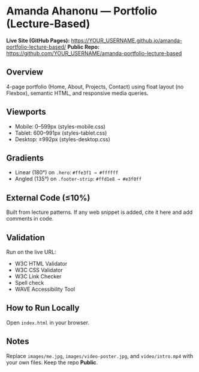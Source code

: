 # Amanda Ahanonu — Portfolio (Lecture-Based)

**Live Site (GitHub Pages):** https://YOUR_USERNAME.github.io/amanda-portfolio-lecture-based/
**Public Repo:** https://github.com/YOUR_USERNAME/amanda-portfolio-lecture-based

## Overview
4-page portfolio (Home, About, Projects, Contact) using float layout (no Flexbox), semantic HTML, and responsive media queries.

## Viewports
- Mobile: 0–599px (styles-mobile.css)
- Tablet: 600–991px (styles-tablet.css)
- Desktop: ≥992px (styles-desktop.css)

## Gradients
- Linear (180°) on `.hero`: `#ffe3f1 → #ffffff`
- Angled (135°) on `.footer-strip`: `#ffd1e8 → #e3f0ff`

## External Code (≤10%)
Built from lecture patterns. If any web snippet is added, cite it here and add comments in code.

## Validation
Run on the live URL:
- W3C HTML Validator
- W3C CSS Validator
- W3C Link Checker
- Spell check
- WAVE Accessibility Tool

## How to Run Locally
Open `index.html` in your browser.

## Notes
Replace `images/me.jpg`, `images/video-poster.jpg`, and `video/intro.mp4` with your own files.
Keep the repo **Public**.

